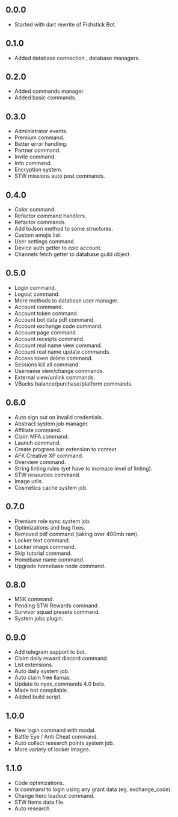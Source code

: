 ## 0.0.0

-   Started with dart rewrite of Fishstick Bot.

## 0.1.0

-   Added database connection , database managers.

## 0.2.0

-   Added commands manager.
-   Added basic commands.

## 0.3.0

-   Administrator events.
-   Premium command.
-   Better error handling.
-   Partner command.
-   Invite command.
-   Info command.
-   Encryption system.
-   STW missions auto post commands.

## 0.4.0

-   Color command.
-   Refactor command handlers.
-   Refactor commands.
-   Add toJson method to some structures.
-   Custom emojis list.
-   User settings command.
-   Device auth getter to epic account.
-   Channels fetch getter to database guild object.

## 0.5.0

-   Login command.
-   Logout command.
-   More methods to database user manager.
-   Account command.
-   Account token command.
-   Account bot data pdf command.
-   Account exchange code command.
-   Account page command.
-   Account receipts command.
-   Account real name view command.
-   Account real name update commands.
-   Access token delete command.
-   Sessions kill all command.
-   Username view/change commands.
-   External view/unlink commands.
-   VBucks balance/purchase/platform commands.

## 0.6.0

-   Auto sign out on invalid credentials.
-   Abstract system job manager.
-   Affiliate command.
-   Claim MFA command.
-   Launch command.
-   Create progress bar extension to context.
-   AFK Creative XP command.
-   Overview command.
-   String linting rules (yet have to increase level of linting).
-   STW resources command.
-   Image utils.
-   Cosmetics cache system job.

## 0.7.0

-   Premium role sync system job.
-   Optimizations and bug fixes.
-   Removed pdf command (taking over 400mb ram).
-   Locker text command.
-   Locker image command.
-   Skip tutorial command.
-   Homebase name command.
-   Upgrade homebase node command.

## 0.8.0

-   MSK command.
-   Pending STW Rewards command.
-   Survivor squad presets command.
-   System jobs plugin.

## 0.9.0

-   Add telegram support to bot.
-   Claim daily reward discord command.
-   List extensions.
-   Auto daily system job.
-   Auto claim free llamas.
-   Update to nyxx_commands 4.0 beta.
-   Made bot compilable.
-   Added build script.

## 1.0.0

-   New login command with modal.
-   Battle Eye / Anti Cheat command.
-   Auto collect research points system job.
-   More variety of locker images.

## 1.1.0

-   Code optimizations.
-   lx command to login using any grant data (eg. exchange_code).
-   Change hero loadout command.
-   STW Items data file.
-   Auto research.
